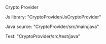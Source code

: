 Crypto Provider

Js library:
        "CryptoProvider/JsCryptoProvider"

Java source: 
        "CryptoProvider/src/main/java"

Test: 
        "CryptoProvider/src/test/java"